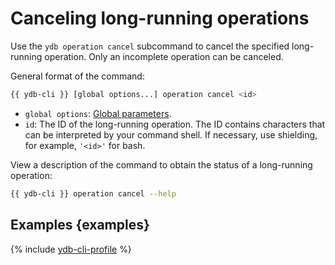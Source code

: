 # Canceling long-running operations

Use the `ydb operation cancel` subcommand to cancel the specified long-running operation. Only an incomplete operation can be canceled.

General format of the command:

```bash
{{ ydb-cli }} [global options...] operation cancel <id>
```

* `global options`: [Global parameters](commands/global-options.md).
* `id`: The ID of the long-running operation. The ID contains characters that can be interpreted by your command shell. If necessary, use shielding, for example, `'<id>'` for bash.

View a description of the command to obtain the status of a long-running operation:

```bash
{{ ydb-cli }} operation cancel --help
```

## Examples {examples}

{% include [ydb-cli-profile](../../_includes/ydb-cli-profile.md) %}
